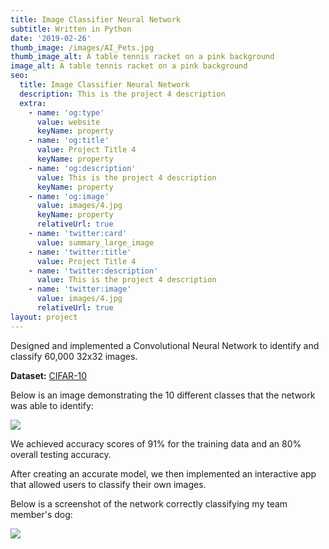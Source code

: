 ```yaml
---
title: Image Classifier Neural Network
subtitle: Written in Python
date: '2019-02-26'
thumb_image: /images/AI_Pets.jpg
thumb_image_alt: A table tennis racket on a pink background
image_alt: A table tennis racket on a pink background
seo:
  title: Image Classifier Neural Network
  description: This is the project 4 description
  extra:
    - name: 'og:type'
      value: website
      keyName: property
    - name: 'og:title'
      value: Project Title 4
      keyName: property
    - name: 'og:description'
      value: This is the project 4 description
      keyName: property
    - name: 'og:image'
      value: images/4.jpg
      keyName: property
      relativeUrl: true
    - name: 'twitter:card'
      value: summary_large_image
    - name: 'twitter:title'
      value: Project Title 4
    - name: 'twitter:description'
      value: This is the project 4 description
    - name: 'twitter:image'
      value: images/4.jpg
      relativeUrl: true
layout: project
---
```

Designed and implemented a Convolutional Neural Network to identify and classify 60,000 32x32 images.

**Dataset:** [CIFAR-10](https://www.cs.toronto.edu/~kriz/cifar.html)

Below is an image demonstrating the 10 different classes that the network was able to identify:

![](/images/CIFAR.JPG)

We achieved accuracy scores of 91% for the training data and an 80% overall testing accuracy.

After creating an accurate model, we then implemented an interactive app that allowed users to classify their own images.

Below is a screenshot of the network correctly classifying my team member's dog:

![](/images/AI_Dog-67270b0f.PNG)
